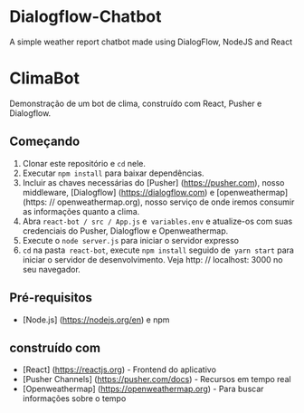 # Dialogflow-Chatbot
A simple weather report chatbot made using DialogFlow, NodeJS and React

# ClimaBot

Demonstração de um bot de clima, construído com React, Pusher e Dialogflow. 

## Começando

1. Clonar este repositório e `cd` nele.
2. Executar `npm install` para baixar dependências.
3. Incluir as chaves necessárias do [Pusher] (https://pusher.com), nosso middleware, [Dialogflow] (https://dialogflow.com) e [openweathermap] (https: // openweathermap.org), nosso serviço de onde iremos consumir as informações quanto a clima.
4. Abra `react-bot / src / App.js` e` variables.env` e atualize-os com suas credenciais do Pusher, Dialogflow e Openweathermap.
5. Execute o `node server.js` para iniciar o servidor expresso
6. `cd` na pasta` react-bot`, execute `npm install` seguido de` yarn start` para iniciar o servidor de desenvolvimento. Veja http: // localhost: 3000 no seu navegador.

## Pré-requisitos

- [Node.js] (https://nodejs.org/en) e npm

## construído com

- [React] (https://reactjs.org) - Frontend do aplicativo
- [Pusher Channels] (https://pusher.com/docs) - Recursos em tempo real
- [Openweathermap] (https://openweathermap.org) - Para buscar informações sobre o tempo

